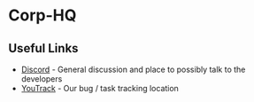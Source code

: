 # Corp-HQ 

## Useful Links
* [Discord](https://discord.gg/FvTw9pF) - General discussion and place to possibly talk to the developers
* [YouTrack](https://maddonkeysoftware.myjetbrains.com/youtrack/agiles/93-1/94-16) - Our bug / task tracking location
